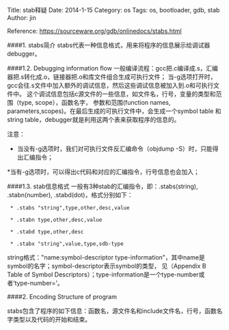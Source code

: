 Title: stab释疑
Date: 2014-1-15
Category: os
Tags: os, bootloader, gdb, stab
Author: jin



Reference: https://sourceware.org/gdb/onlinedocs/stabs.html

####1. stabs简介
stabs代表一种信息格式，用来将程序的信息展示给调试器debugger。

####1.2. Debugging information flow
一般编译流程：gcc把.c编译成.s，汇编器把.s转化成.o，链接器把.o和库文件组合生成可执行文件；
当-g选项打开时，gcc会往.s文件中加入额外的调试信息，然后这些调试信息被加入到.o和可执行文件中。
这个调试信息包括c源文件的一些信息，如文件名，行号，变量的类型和范围（type, scope），函数名字，
参数和范围(function names, parameters,scopes)。在最后生成的可执行文件中，会生成一个symbol table
和string table，debugger就是利用这两个表来获取程序的信息的。

注意：

* 当没有-g选项时，我们对可执行文件反汇编命令（objdump -S）时，只能得出汇编指令；

*当有-g选项时，可以得出c代码和对应的汇编指令，行号信息也会加入；

####1.3. stab信息格式
一般有3种stab的汇编指令，即：.stabs(string), .stabn(number), .stabd(dot)，格式分别如下：
     
     * .stabs "string",type,other,desc,value
     
     * .stabn type,other,desc,value
     
     * .stabd type,other,desc

     * .stabx "string",value,type,sdb-type


string格式："name:symbol-descriptor type-information"，其中name是symbol的名字；symbol-descriptor表示symbol的类型，
见（Appendix B Table of Symbol Descriptors）；type-information是一个type-number或者‘type-number=’。

####2. Encoding Structure of program

stabs包含了程序的如下信息：函数名，源文件名和include文件名，行号，函数名字类型以及代码的开始和结束。


